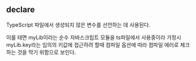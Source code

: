 ## declare

TypeScript 파일에서 생성되지 않은 변수를 선언하는 데 사용된다. 

이를 테면 myLib이라는 순수 자바스크립트 모듈을 ts파일에서 사용중이라 가정시 myLib.key라는 임의의 키값에 접근하려 할때 컴파일 옵션에 따라 컴파일 에러로 체크하는 것을 막기 위함으로 보인다.